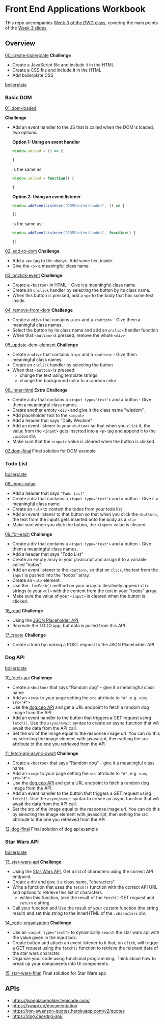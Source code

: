 # Front End Applications Workbook

This repo accompanies [Week 3 of the DWD class](https://github.com/itp-dwd/2020-spring/blob/master/weeks/03_front-end-applications.md), covering the main points of the [Week 3 slides](https://docs.google.com/presentation/d/100WtCNmj6iJA8loNarUAnuLM5LoS09k2WkWhmRGJU_g/edit).


## Overview

[00_create-boilerplate](workbook/00_create-boilerplate)
**Challenge**

* Create a JavaScript file and include it in the HTML
* Create a CSS file and include it in the HTML
* Add boilerplate CSS
  
[boilerplate](workbook/boilerplate)

### Basic DOM

[01_dom-loaded](workbook/01_dom-loaded/index.html)

**Challenge**

* Add an event handler to the JS that is called when the DOM is loaded, two options:

   **Option 1: Using an event handler**
   ```js
   window.onload = () => {

   }
   ```
   is the same as

   ```js
   window.onload = function() {

   }
   ```
   
   **Option 2: Using an event listener**

   ```js
   window.addEventListener('DOMContentLoaded', () => {

   })
   ```
   
   is the same as:
   
   ```js
   window.addEventListener('DOMContentLoaded', function() {

   })
   ```


[02_add-to-dom](workbook/02_add-to-dom/index.html)
**Challenge**

* Add a `<p>` tag to the `<body>`. Add some text inside.
* Give the `<p>` a meaningful class name.

[03_onclick-event](workbook/basic-dom/02_onclick-event/index.html)
**Challenge**

* Create a `<button>` in HTML - Give it a meaningful class name.
* Create an `onclick` handler by selecting the button by its class name.
* When this button is pressed, add a `<p>` to the body that has some text inside.

[04_remove-from-dom](workbook/basic-dom/03_remove-from-dom/index.html)
**Challenge**

* Create a `<div>` that contains a `<p>` and a `<button>` - Give them a meaningful class names.
* Select the button by its class name and add an `onclick` handler function
* When that `<button>` is pressed, remove the whole `<div>`

[05_update-dom-element](workbook/basic-dom/04_update-dom-element/index.html)
**Challenge**

* Create a `<div>` that contains a `<p>` and a `<button>` - Give them meaningful class names.
* Create an `onclick` handler by selecting the button
* When that `<button>` is pressed: 
  * change the text using template strings
  * change the background color to a random color


[06_inner-html](workbook/basic-dom/06_inner-html)
**Extra Challenge**
* Create a div that contains a `<input type="text">` and a button  - Give them a meaningful class names.
* Create another empty `<div>` and give it the class name "wisdom".
* Add placeholder text to the `<input>`
* Add a header that says "Daily Wisdom"
* Add an event listener to your `<button>` so that when you `click` it, the value from the `<input>` gets inserted into a `<p>` tag and append it to the `.wisdom` div. 
* Make sure that the `<input>` value is cleared when the button is clicked.

[07_dom-final](workbook/07_dom-final/index.html)
Final solution for DOM example

### Todo List
[boilerplate](workbook/boilerplate)

[08_input-value](workbook/08_input-value/index.html)
* Add a header that says `"Todo List"`
* Create a div that contains a `<input type="text">` and a button - Give it a meaningful class name.
* Create an `<ul>` to contain the todos from your todo list
* Add an event listener to that button so that when you click the `<button>`, the text from the inputs gets inserted onto the body as a `<li>`
* Make sure when you click the button, the `<input>` value is cleared

[09_for-each](workbook/09_for-each/index.html)
**Challenge**

* Create a div that contains a `<input type="text">` and a button - Give them a meaningful class names.
* Add a header that says "Todo List"
* Create an empty array in your javascript and assign it to a variable called "todos".
* Add an event listener to the `<button>`, so that on `click`, the text from the `input` is pushed into the "todos" array.
* Create an `<ul>` element. 
* Use the `.forEach()` method on your array to iteratively append `<li>` strings to your `<ul>` with the content from the text in your "todos" array.
* Make sure the value of your `<input>` is cleared when the button is clicked.

[16_read](workbook/16_read/index.html)
**Challenge**
* Using the [JSON Placeholder API](https://jsonplaceholder.typicode.com),
* Recreate the TODO app, but data is pulled from this API

[17_create](workbook/17_create/index.html)
**Challenge**
* Create a todo by making a POST request to the JSON Placeholder API

### Dog API
[boilerplate](workbook/dog-api/boilerplate)

[10_fetch-api](workbook/dog-api/10_fetch-api/index.html)
**Challenge**

* Create a `<button>` that says "Random dog" - give it a meaningful class name
* Add an `<img>` to your page setting the `src` attribute to `"#"`. e.g. `<img src="#">`
* Use the [dog.ceo API](https://dog.ceo/dog-api/) and get a URL endpoint to fetch a random dog image from the API.
* Add an event handler to the button that triggers a GET request using `fetch()`. Use the `async/await` syntax to create an async function that will await the data from the API call. 
* Set the src of the image equal to the response image url. You can do this by selecting the image element with javascript, then setting the src attribute to the one you retrieved from the API.

[11_fetch-api-async-await](workbook/dog-api/11_fetch-api-async-await/index.html)
**Challenge**

* Create a `<button>` that says "Random dog" - give it a meaningful class name
* Add an `<img>` to your page setting the `src` attribute to `"#"`. e.g. `<img src="#">`
* Use the [dog.ceo API](https://dog.ceo/dog-api/) and get a URL endpoint to fetch a random dog image from the API.
* Add an event handler to the button that triggers a GET request using `fetch()`. Use the `async/await` syntax to create an async function that will await the data from the API call. 
* Set the src of the image equal to the response image url. You can do this by selecting the image element with javascript, then setting the src attribute to the one you retrieved from the API.

[12_dog-final](workbook/dog-api/12_dog-final)
Final solution of dog api example

### Star Wars API
[boilerplate](workbook/star-wars-api/boilerplate)

[13_star-wars-api](workbook/star-wars-api/13_star-wars-api/index.html)
**Challenge**

* Using the [Star Wars API](https://swapi.co/api/), Get a list of characters using the correct API endpoint.
* Create a div and give it a class name, "characters"
* Write a function that uses the `fetch()` function with the correct API URL and options to retrieve this list of characters. 
  * within this function, take the result of the `fetch()` GET request and `return` a string
* Call your function and Use the result of your custom function (the string result) and set this string to the innerHTML of the `.characters` div.

[14_code-organization](workbook/star-wars-api/14_code-organization/index.html)
**Challenge**

* Use an `<input type="text">` to dynamically `search` the star wars api with the value given in the input box. 
* Create button and attach an event listener to it that, on `click`, will trigger a GET request using the `fetch()` function to retrieve the relevant data of the star wars character. 
* Organize your code using functional programming. Think about how to break up your components into UI components. 

[15_star-wars-final](workbook/star-wars-api/15_star-wars-final)
Final solution for Star Wars app

## APIs
* https://jsonplaceholder.typicode.com/
* https://swapi.co/documentation
* https://ron-swanson-quotes.herokuapp.com/v2/quotes
* https://dog.ceo/dog-api/